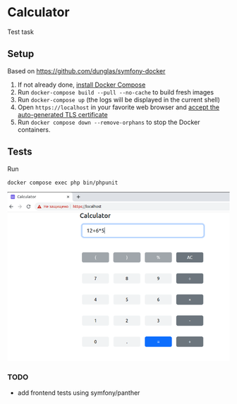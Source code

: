 # Calculator

Test task

## Setup

Based on https://github.com/dunglas/symfony-docker

1. If not already done, [install Docker Compose](https://docs.docker.com/compose/install/)
2. Run `docker-compose build --pull --no-cache` to build fresh images
3. Run `docker-compose up` (the logs will be displayed in the current shell)
4. Open `https://localhost` in your favorite web browser and [accept the auto-generated TLS certificate](https://stackoverflow.com/a/15076602/1352334)
5. Run `docker compose down --remove-orphans` to stop the Docker containers.

## Tests

Run

```
docker compose exec php bin/phpunit
```

![screenshot](screenshot.png)

### TODO

- add frontend tests using symfony/panther
